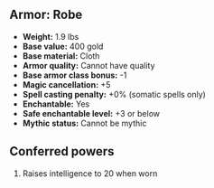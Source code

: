 ## Armor: Robe

- **Weight:** 1.9 lbs
- **Base value:** 400 gold
- **Base material:** Cloth
- **Armor quality:** Cannot have quality
- **Base armor class bonus:** -1
- **Magic cancellation:** +5
- **Spell casting penalty:** +0% (somatic spells only)
- **Enchantable:** Yes
- **Safe enchantable level:** +3 or below
- **Mythic status:** Cannot be mythic

## Conferred powers

1. Raises intelligence to 20 when worn
